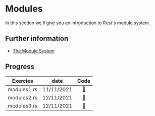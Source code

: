 # Modules

In this section we'll give you an introduction to Rust's module system.

## Further information

- [The Module System](https://doc.rust-lang.org/book/ch07-00-managing-growing-projects-with-packages-crates-and-modules.html)

## Progress
| Exercies          | date  | Code |
| :---------------: | :-------: | :---------: |
| modules1.rs | 11/11/2021    | [:link:](./moules1.md) |
| modules2.rs | 12/11/2021    | [:link:](./moules2.md) |
| modules3.rs | 12/11/2021    | [:link:](./moules3.md) |